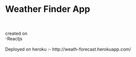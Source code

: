 <h1><b>Weather Finder App</b> </h1><br><br>
     created on <br>
           <tab> -Reactjs<br>
<br>
Deployed on heroku :- http://weath-forecast.herokuapp.com/

